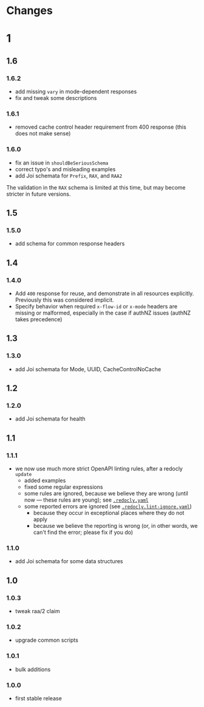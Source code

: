 # Changes

# 1

## 1.6

### 1.6.2

- add missing `vary` in mode-dependent responses
- fix and tweak some descriptions

### 1.6.1

- removed cache control header requirement from 400 response (this does not make sense)

### 1.6.0

- fix an issue in `shouldBeSeriousSchema`
- correct typo's and misleading examples
- add Joi schemata for `Prefix`, `RAX`, and `RAA2`

The validation in the `RAX` schema is limited at this time, but may become stricter in future versions.

## 1.5

### 1.5.0

- add schema for common response headers

## 1.4

### 1.4.0

- Add `400` response for reuse, and demonstrate in all resources explicitly. Previously this was considered implicit.
- Specify behavior when required `x-flow-id` or `x-mode` headers are missing or malformed, especially in the case if
  authNZ issues (authNZ takes precedence)

## 1.3

### 1.3.0

- add Joi schemata for Mode, UUID, CacheControlNoCache

## 1.2

### 1.2.0

- add Joi schemata for health

## 1.1

### 1.1.1

- we now use much more strict OpenAPI linting rules, after a redocly `update`
  - added examples
  - fixed some regular expressions
  - some rules are ignored, because we believe they are wrong (until now — these rules are young); see
    [`.redocly.yaml`](.redocly.yaml)
  - some reported errors are ignored (see [`.redocly.lint-ignore.yaml`](.redocly.lint-ignore.yaml))
    - because they occur in exceptional places where they do not apply
    - because we believe the reporting is wrong (or, in other words, we can't find the error; please fix if you do)

### 1.1.0

- add Joi schemata for some data structures

## 1.0

### 1.0.3

- tweak raa/2 claim

### 1.0.2

- upgrade common scripts

### 1.0.1

- bulk additions

### 1.0.0

- first stable release
